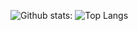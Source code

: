 ![Github stats:](https://github-readme-stats.vercel.app/api?username=DarmExplosion)
![Top Langs](https://github-readme-stats.vercel.app/api/top-langs/?username=DarmExplosion&layout=compact)
